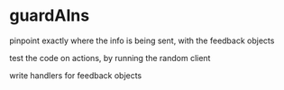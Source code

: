 # guardAIns

pinpoint exactly where the info is being sent, with the feedback objects

test the code on actions, by running the random client

write handlers for feedback objects
